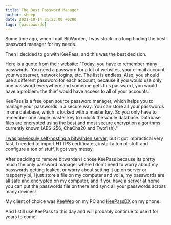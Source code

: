 ```yaml
---
title: The Best Password Manager
author: sheep
date: 2021-10-14 21:23:00 +0200
tags: [passowords]
---
```


Some time ago, when I quit BitWarden, I was stuck in a loop finding the best password manager for my needs.

Then I decided to go with KeePass, and this was the best decision.

Here is a quote from their [website](https://keepass.info/help/base/index.html):
"Today, you have to remember many passwords. You need a password for a lot of websites, your e-mail account, your webserver, network logins, etc. The list is endless. Also, you should use a different password for each account, because if you would use only one password everywhere and someone gets this password, you would have a problem: the thief would have access to all of your accounts.

KeePass is a free open source password manager, which helps you to manage your passwords in a secure way. You can store all your passwords in one database, which is locked with a master key. So you only have to remember one single master key to unlock the whole database. Database files are encrypted using the best and most secure encryption algorithms currently known (AES-256, ChaCha20 and Twofish)."

[I was previosuly self-hosting a bitwarden server](https://www.youtube.com/watch?v=eCJA1F72izc), but it got impractical very fast, I needed to import HTTPS certificates, install a ton of stuff and configure a ton of stuff, it got very messy.

After deciding to remove bitwarden I chose KeePass because its pretty much the only password manager where I don't need to worry about my passwords getting leaked, or worry about setting it up on server or raspberry pi, I just store a file on my computer and voila, my passwords are all safe and encrypted on my computer, and if you have a server at home you can put the passwords file on there and sync all your passwords across many devices!

My client of choice was [KeeWeb](https://keeweb.info) on my PC and [KeePassDX](https://www.keepassdx.com/) on my phone.

And I still use KeePass to this day and will probably continue to use it for years to come!
